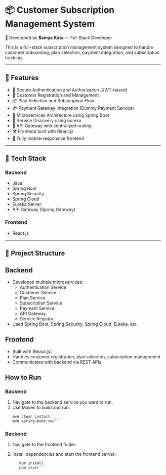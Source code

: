 
# 📦 Customer Subscription Management System

💼 Developed by **Ramya Kata** — Full Stack Developer

This is a full-stack subscription management system designed to handle customer onboarding, plan selection, payment integration, and subscription tracking.

---

## 🌟 Features

- 🎯 Secure Authentication and Authorization (JWT-based)
- 👥 Customer Registration and Management
- 📦 Plan Selection and Subscription Flow
- 💳 Payment Gateway Integration (Dummy Payment Service)
- 🧠 Microservices Architecture using Spring Boot
- 🔎 Service Discovery using Eureka
- 🚪 API Gateway with centralized routing
- 🛠️ Frontend built with React.js 
- 📱 Fully mobile-responsive frontend


---

## 🔧 Tech Stack

### Backend
- Java 
- Spring Boot
- Spring Security
- Spring Cloud
- Eureka Server
- API Gateway (Spring Gateway)

### Frontend
- React.js 



---

## 📁 Project Structure




## Backend

- Developed multiple microservices: 
  - Authentication Service
  - Customer Service
  - Plan Service
  - Subscription Service
  - Payment Service
  - API Gateway
  - Service Registry
- Used Spring Boot, Spring Security, Spring Cloud, Eureka, etc.

## Frontend

- Built with [React.js] 
- Handles customer registration, plan selection, subscription management
- Communicates with backend via REST APIs

## How to Run

### Backend
1. Navigate to the backend service you want to run.
2. Use Maven to build and run:
   ```bash
   mvn clean install
   mvn spring-boot:run```

### Backend

1. Navigate to the frontend folder.

2. Install dependencies and start the frontend server:

	```bash
	   npm install
	   npm start```
